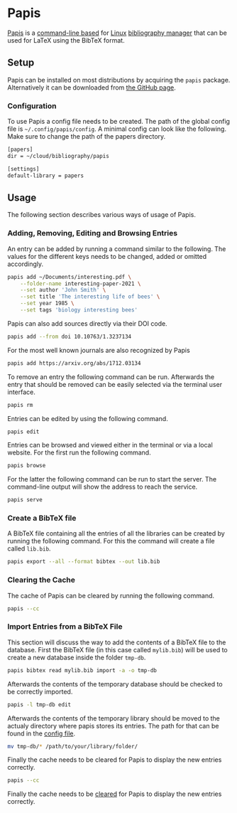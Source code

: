 # Papis

[Papis](/wiki/linux/papis.md) is a [command-line based](/wiki/linux/shell.md) for
[Linux](/wiki/linux.md) [bibliography manager](/wiki/bibliographic_software.md) that can be used
for LaTeX using the BibTeX format.

## Setup

Papis can be installed on most distributions by acquiring the `papis` package.
Alternatively it can be downloaded from [the GitHub page](https://github.com/papis/papis).

### Configuration

To use Papis a config file needs to be created.
The path of the global config file is `~/.config/papis/config`.
A minimal config can look like the following.
Make sure to change the path of the papers directory.

```txt
[papers]
dir = ~/cloud/bibliography/papis

[settings]
default-library = papers
```

## Usage

The following section describes various ways of usage of Papis.

### Adding, Removing, Editing and Browsing Entries

An entry can be added by running a command similar to the following.
The values for the different keys needs to be changed, added or omitted accordingly.

```sh
papis add ~/Documents/interesting.pdf \
    --folder-name interesting-paper-2021 \
    --set author 'John Smith' \
    --set title 'The interesting life of bees' \
    --set year 1985 \
    --set tags 'biology interesting bees'
```

Papis can also add sources directly via their DOI code.

```sh
papis add --from doi 10.10763/1.3237134
```

For the most well known journals are also recognized by Papis

```sh
papis add https://arxiv.org/abs/1712.03134
```

To remove an entry the following command can be run.
Afterwards the entry that should be removed can be easily selected via the terminal user interface.

```sh
papis rm
```

Entries can be edited by using the following command.

```sh
papis edit
```

Entries can be browsed and viewed either in the terminal or via a local website.
For the first run the following command.

```sh
papis browse
```

For the latter the following command can be run to start the server.
The command-line output will show the address to reach the service.

```sh
papis serve
```

### Create a BibTeX file

A BibTeX file containing all the entries of all the libraries can be created by running the
following command.
For this the command will create a file called `lib.bib`.

```sh
papis export --all --format bibtex --out lib.bib
```

### Clearing the Cache

The cache of Papis can be cleared by running the following command.

```sh
papis --cc
```

### Import Entries from a BibTeX File

This section will discuss the way to add the contents of a BibTeX file to the database.
First the BibTeX file (in this case called `mylib.bib`) will be used to create a new database
inside the folder `tmp-db`.

```sh
papis bibtex read mylib.bib import -a -o tmp-db
```

Afterwards the contents of the temporary database should be checked to be correctly imported.

```sh
papis -l tmp-db edit
```

Afterwards the contents of the temporary library should be moved to the actualy directory where
papis stores its entries.
The path for that can be found in the [config file](#configuration).

```sh
mv tmp-db/* /path/to/your/library/folder/
```

Finally the cache needs to be cleared for Papis to display the new entries correctly.

```sh
papis --cc
```

Finally the cache needs to be [cleared](#clearing-the-cache) for Papis to display the new entries
correctly.
